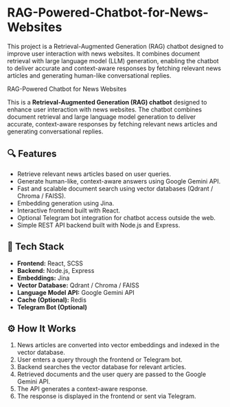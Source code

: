 # RAG-Powered-Chatbot-for-News-Websites
This project is a Retrieval-Augmented Generation (RAG) chatbot designed to improve user interaction with news websites. It combines document retrieval with large language model (LLM) generation, enabling the chatbot to deliver accurate and context-aware responses by fetching relevant news articles and generating human-like conversational replies.

RAG-Powered Chatbot for News Websites

This is a **Retrieval-Augmented Generation (RAG) chatbot** designed to enhance user interaction with news websites. The chatbot combines document retrieval and large language model generation to deliver accurate, context-aware responses by fetching relevant news articles and generating conversational replies.

## 🔍 Features
- Retrieve relevant news articles based on user queries.
- Generate human-like, context-aware answers using Google Gemini API.
- Fast and scalable document search using vector databases (Qdrant / Chroma / FAISS).
- Embedding generation using Jina.
- Interactive frontend built with React.
- Optional Telegram bot integration for chatbot access outside the web.
- Simple REST API backend built with Node.js and Express.

## 🚀 Tech Stack
- **Frontend:** React, SCSS
- **Backend:** Node.js, Express
- **Embeddings:** Jina
- **Vector Database:** Qdrant / Chroma / FAISS
- **Language Model API:** Google Gemini API
- **Cache (Optional):** Redis
- **Telegram Bot (Optional)**

## ⚙️ How It Works
1. News articles are converted into vector embeddings and indexed in the vector database.
2. User enters a query through the frontend or Telegram bot.
3. Backend searches the vector database for relevant articles.
4. Retrieved documents and the user query are passed to the Google Gemini API.
5. The API generates a context-aware response.
6. The response is displayed in the frontend or sent via Telegram.
